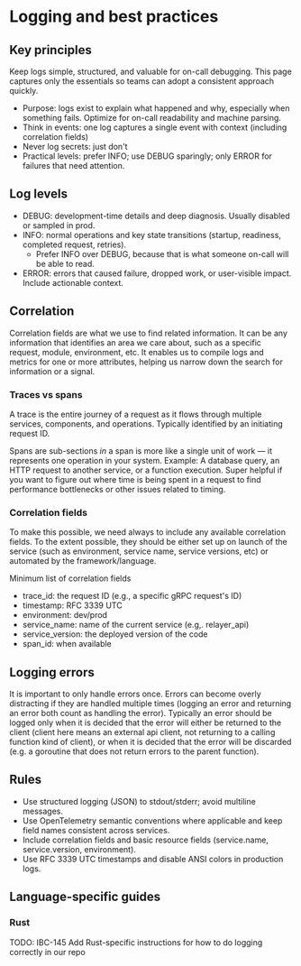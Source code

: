 # Logging and best practices

## Key principles
Keep logs simple, structured, and valuable for on-call debugging. This page captures only the essentials so teams can adopt a consistent approach quickly.


- Purpose: logs exist to explain what happened and why, especially when something fails. Optimize for on-call readability and machine parsing.
- Think in events: one log captures a single event with context (including correlation fields)
- Never log secrets: just don't
- Practical levels: prefer INFO; use DEBUG sparingly; only ERROR for failures that need attention.

## Log levels
- DEBUG: development-time details and deep diagnosis. Usually disabled or sampled in prod.
- INFO: normal operations and key state transitions (startup, readiness, completed request, retries).
  - Prefer INFO over DEBUG, because that is what someone on-call will be able to read.
- ERROR: errors that caused failure, dropped work, or user-visible impact. Include actionable context.

## Correlation
Correlation fields are what we use to find related information. 
It can be any information that identifies an area we care about, such as a specific request, module, environment, etc.
It enables us to compile logs and metrics for one or more attributes, helping us narrow down the search for information or a signal.

### Traces vs spans
A trace is the entire journey of a request as it flows through multiple services, components, and operations.
Typically identified by an initiating request ID.

Spans are sub-sections _in_ a span is more like a single unit of work — it represents one operation in your system.
Example: A database query, an HTTP request to another service, or a function execution.
Super helpful if you want to figure out where time is being spent in a request to find performance bottlenecks or other issues related to timing.

### Correlation fields

To make this possible, we need always to include any available correlation fields.
To the extent possible, they should be either set up on launch of the service (such as environment, service name, service versions, etc) or automated by the framework/language.

Minimum list of correlation fields
- trace_id: the request ID (e.g., a specific gRPC request's ID)
- timestamp: RFC 3339 UTC
- environment: dev/prod
- service_name: name of the current service (e.g,. relayer_api)
- service_version: the deployed version of the code
- span_id: when available

## Logging errors

It is important to only handle errors once. Errors can become overly distracting if they are handled multiple times (logging an error and returning an error both count as handling the error).
Typically an error should be logged only when it is decided that the error will either be returned to the client (client here means an external api client, not returning to a calling function kind of client), or when it is decided that the error will be discarded (e.g. a goroutine that does not return errors to the parent function).

## Rules
- Use structured logging (JSON) to stdout/stderr; avoid multiline messages.
- Use OpenTelemetry semantic conventions where applicable and keep field names consistent across services.
- Include correlation fields and basic resource fields (service.name, service.version, environment).
- Use RFC 3339 UTC timestamps and disable ANSI colors in production logs.

## Language-specific guides

### Rust

TODO: IBC-145 Add Rust-specific instructions for how to do logging correctly in our repo
